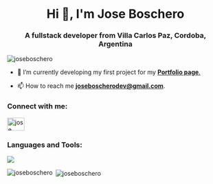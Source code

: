 <h1 align="center">Hi 👋, I'm Jose Boschero</h1>
<h3 align="center">A fullstack developer from Villa Carlos Paz, Cordoba, Argentina</h3>

<p align="left"> <img src="https://komarev.com/ghpvc/?username=joseboschero&label=Profile%20views&color=0e75b6&style=flat" alt="joseboschero" /> </p>

- 🌱 I’m currently developing my first project for my <a href="https://joseboschero.vercel.app" target="blank">**Portfolio page**.</a>

- 📫 How to reach me **joseboscherodev@gmail.com**.

<h3 align="left">Connect with me:</h3>
<p align="left">
<a href="https://linkedin.com/in/jose boschero" target="blank"><img align="center" src="https://raw.githubusercontent.com/rahuldkjain/github-profile-readme-generator/master/src/images/icons/Social/linked-in-alt.svg" alt="jose boschero" height="30" width="40" /></a>
</p>

<h3 align="left">Languages and Tools:</h3>
<img src="https://skillicons.dev/icons?i=git,javascript,nodejs,express,postgres,nextjs,react,redux,html,css,typescript,dotnet,java,tailwind"/>

<p><img align="left" src="https://github-readme-stats.vercel.app/api/top-langs?username=joseboschero&show_icons=true&locale=en&layout=compact" alt="joseboschero" /></p>

<p>&nbsp;<img align="center" src="https://github-readme-stats.vercel.app/api?username=joseboschero&show_icons=true&locale=en" alt="joseboschero" /></p>
